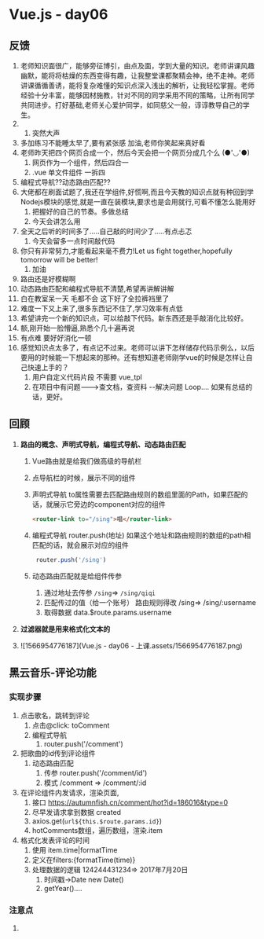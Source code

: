 # Vue.js - day06

## 反馈

1. 老师知识面很广，能够旁征博引，由点及面，学到大量的知识。老师讲课风趣幽默，能将将枯燥的东西变得有趣，让我整堂课都聚精会神，绝不走神。老师讲课循循善诱，能将复杂难懂的知识点深入浅出的解析，让我轻松掌握。老师经验十分丰富，能够因材施教，针对不同的同学采用不同的策略，让所有同学共同进步。打好基础,老师关心爱护同学，如同慈父一般，谆谆教导自己的学生。
2. 1.  突然大声
3. 多加练习不能睡太早了,要有紧张感 加油,老师你笑起来真好看
4. 老师昨天把四个网页合成一个，然后今天会把一个网页分成几个么
   (●'◡'●)
   1. 网页作为一个组件，然后四合一
   2. .vue 单文件组件 一拆四
5. 编程式导航??动态路由匹配??
6. 大佬都在刷面试题了,我还在学组件,好慌啊,而且今天教的知识点就有种回到学Nodejs模块的感觉,就是一直在装模块,要求也是会用就行,可看不懂怎么能用好
   1. 把握好的自己的节奏。多做总结
   2. 今天会讲怎么用
7. 全天之后听的时间多了.....自己敲的时间少了.....有点忐忑
   1. 今天会留多一点时间敲代码
8. 你只有非常努力,才能看起来毫不费力!Let us fight together,hopefully tomorrow will be better!
   1. 加油
9. 路由还是好模糊啊
10. 动态路由匹配和编程式导航不清楚,希望再讲解讲解
11. 白在教室呆一天 毛都不会 这下好了全拉裤裆里了
12. 难度一下又上来了,很多东西记不住了,学习效率有点低
13. 希望讲完一个新的知识点，可以给敲下代码。新东西还是手敲消化比较好。
14. 额,刚开始一脸懵逼,熟悉个几十遍再说
15. 有点难 要好好消化一顿
16. 感觉知识点太多了，有点记不过来。老师可以讲下怎样储存代码示例么，以后要用的时候能一下想起来的那种。还有想知道老师刚学vue的时候是怎样让自己快速上手的？
    1. 用户自定义代码片段  不需要 vue_tpl
    2. 在项目中有问题--->查文档，查资料 --解决问题  Loop....  如果有总结的话，更好。



## 回顾

1. **路由的概念、声明式导航，编程式导航、动态路由匹配**
   
   1. Vue路由就是给我们做高级的导航栏
   
   2. 点导航栏的时候，展示不同的组件
   
   3. 声明式导航 to属性需要去匹配路由规则的数组里面的Path，如果匹配的话，就展示它旁边的component对应的组件
   
      ```html
      <router-link to="/sing">唱</router-link>
      ```
   
   4. 编程式导航 router.push(地址) 如果这个地址和路由规则的数组的path相匹配的话，就会展示对应的组件
   
      ```js
       router.push('/sing')
      ```
   
   5. 动态路由匹配就是给组件传参
   
      1. 通过地址去传参 `/sing`=> `/sing/qiqi`
      2. 匹配传过的值（给一个账号）  路由规则得改 /sing=> /sing/:username
      3. 取得数据 data.$route.params.username
   
   
   
2. **过滤器就是用来格式化文本的**

3. ![1566954776187](Vue.js - day06 - 上课.assets/1566954776187.png)



## 黑云音乐-评论功能

### 实现步骤

1. 点击歌名，跳转到评论
   1. 点击@click: toComment
   2. 编程式导航
      1. router.push('/comment')
2. 把歌曲的id传到评论组件
   1. 动态路由匹配
      1. 传参 router.push('/comment/id')
      2. 模式 /comment =>  /comment/:id
3. 在评论组件内发请求，渲染页面,
   1. 接口 https://autumnfish.cn/comment/hot?id=186016&type=0
   2. 尽早发请求拿到数据 created 
   3. axios.get(`url${this.$route.params.id}`)
   4. hotComments数组，遍历数组，渲染.item
4. 格式化发表评论的时间
   1. 使用 item.time|formatTime
   2. 定义在filters:{formatTime(time)}
   3. 处理数据的逻辑 124244431234=> 2017年7月20日
      1. 时间戳->Date new Date()
      2. getYear()....

### 注意点

1. <template>标签不能注册事件



## 黑云音乐-歌曲播放功能

### 实现步骤

1. 点击播放图标，跳转到歌曲播放

   1. 点击@click: toPlayer
   2. 编程式导航
      1. router.push('/player')

2. 把歌曲的id传到歌曲播放组件

   1. 动态路由匹配
      1. 路径 router.push('/player/id')
      2. 模式 /player=>  /player/:id

3. 在歌曲播放组件内发请求，渲染页面

   1. 播放功能
      1. 接口：获取歌曲的url https://autumnfish.cn/song/url?id=444267215 
      2. v-bind:sc="musicUrl"

   2. 封面 歌名，歌手，专辑的名字
   3. 歌词
      1. 接口： https://autumnfish.cn/lyric?id=435307747
      2. 歌词的处理，用正则，然后数组遍历，vfor渲染

### 注意点

1. 在组件里尽早发请求，用钩子函数created



## 单文件组件

1. 一个文件包含组件的所有内容
   1. 结构 模板
   2. js逻辑
   3. 样式
2. 单文件组件是.vue的结尾的
3. 单文件结构包含三部分，可能用vue插件生成  用`<vue>`来呼出提示
4. 单文件组件的这种形式更利于写代码，也更利于维护。接下来学习我们都会用.vue文件来写组件



## Vue-cli（脚手架）

[传送门](https://cli.vuejs.org/zh/)

1. 能把.vue解析成浏览器能识别的代码
2. 压缩js,css,图片的压缩
3. 自动刷新浏览器
4. 服务器代理

Vue官方为了让我们更加专注于写逻辑，把一些杂七杂八的工具集成脚手架，供我们使用。



### 实在无法创建项目的解决方案（重要）

1. vue-cli做的事情

   1. 创建项目的文件结构

   2. 帮我们装了npm包，第三方模块

   3. git相关的初始化

      ...

2. 可以copy同桌已经生成好的脚手架项目

   1. 把node_modules删除再copy

   2. 在copy过来的项目里面执行npm install

   3. 运行 cd项目目录 npm run serve

      

## Vue-cli项目结构

写代码在src里面，其他的目录基本上不会改动

components组件写在这里

App.vue是主组件，页面看到的内容都是App.vue渲染的

main.js就是入口js，初始化根实例

![1566961075538](Vue.js - day06 - 上课.assets/1566961075538.png)



## Vue-cli项目编码位置(练习)



注意点：

1. **项目目录下运行**`npm run serve`
2. 运行完后，会提示在http://location:8080打开页面
3. 如果项目下已经运行过npm install, 就不要再运行啦
4. 不能创建项目的话，copy别人的项目



## Vue-cli src代码结构

1. App.vue这个主组件
2. main.js
   1. 实例化根实例
   2. 把主组件渲染到根实例里面
   3. el：#app 关联到public/index.html里面的div id=app这个dom

3. assets是静态资源
4. components存放组件



## 全局组件的注册

一次注册，到处都可以使用

1. 在components里面写一个组件 counter.vue
2. 先在main.js引入组件 import Counter from '..//'
3. 注册组件 Vue.component('name',Counter )
4. 其他组件里面可以直接把name当标签名来使用组件



## 局部组件的注册

哪里需要组件，就在哪里注册

1. 在components里面写一个组件rap.vue
2. 如果我在App.vue使用，import Rap from '.../'
3. App.vue的 components属性下注册
4. 在App.vue模板里面就可以使用了



## 组件的name属性

Vue官方推荐每个组件都给一个name属性

给一个name的话，那么Vue开发工具可以看到组件的名字。



## Vue-cli项目的路由整合(练习)

### 准备工作

1. 获取一个脚手架生成的新的项目vue-cli备份.zip
2. 改个名字demo
3. 进入demo项目，`npm install`, 安装第三方模块
4. `npm run serve`运行项



### 整合路由

1. 装包在工程目录下执行，也就cmd, 执行一个命令。npm install vue-router
2. 导包 import  VueRouter from 'vue-router
   1. 需要加上 Vue.use(VueRouter)
3. 用包
   1. 放在html 放App.vue
      1. 导航栏 router-link
      2. 内容区 router-view
   2. 放在js中 都话main.js
      1. 声明组件
      2. 路由规则数组
      3. 实例VueRouter
      4. 实例化根实例，传递router



#### 编码位置

1. main.js 使用路由的四个步骤
2. 导包也是在main.js
3. App.vue放了router-link和router-view

### 注意





### Vue-cli项目整合player



### 实现 步骤

1. 导航栏
   1. 把index.html的dom结构 放到App.vue的template里面
   2. App.vue的style里面引入css
   3. 设置声明式导航router-link 在App.vue
   4. 同时设置内容区 router-view
2. main.js 
   1. 修改了路由规则 /results =>Results
   2. 引入了Results这个组件
3. 搜索组件
   1. 新建一个results.vue单文件组件
   2. 把原来results.html的html代码copy过来
   3. 在results.vue里面引入样式
4. 高亮样式
   1. 实例化VueRouter的时候，设置 linkActiveClass=“active"
5. 歌曲播放组件
   1. 新建一个player.vue单文件组件
   2. 把原来player.html代码copy到template里面
   3. 在player.vue引入样式
   4. 声明式导航和路由规则要匹配
6. mv组件和commnent组件



#### 整合导航区域





### 注意点

1. 导航栏和内容区都在App.vue
2. 跟路由规则，路由初始化都在main.js
3. 搜索歌曲，播放歌曲，mv，评论分别是四个单文件组件



## 总结

